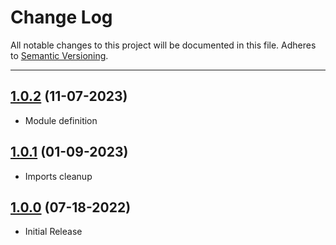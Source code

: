 # Change Log
All notable changes to this project will be documented in this file.
Adheres to [Semantic Versioning](http://semver.org/).

---

## [1.0.2](https://github.com/ngageoint/color-ios/releases/tag/1.0.2) (11-07-2023)

* Module definition

## [1.0.1](https://github.com/ngageoint/color-ios/releases/tag/1.0.1) (01-09-2023)

* Imports cleanup

## [1.0.0](https://github.com/ngageoint/color-ios/releases/tag/1.0.0) (07-18-2022)

* Initial Release
